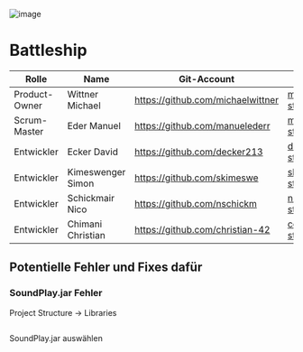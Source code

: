 ![image](https://user-images.githubusercontent.com/83589343/175273683-5c6cbbe8-ffd8-411f-a8ab-db370ccdd7e0.png)

# Battleship

| Rolle          | Name            | Git-Account                       | E-Mail                          |
|----------------|-----------------|-----------------------------------|---------------------------------|
| Product-Owner | Wittner Michael | https://github.com/michaelwittner | michael.wittner@htl-steyr.ac.at |
| Scrum-Master     | Eder Manuel     | https://github.com/manuelederr    | meder1@htl-steyr.ac.at          |
| Entwickler     | Ecker David     | https://github.com/decker213      | decker@htl-steyr.ac.at          |
| Entwickler     | Kimeswenger Simon     | https://github.com/skimeswe      | skimeswe@htl-steyr.ac.at          |
| Entwickler     | Schickmair Nico     | https://github.com/nschickm      | nschickm@htl-steyr.ac.at          |
| Entwickler     | Chimani Christian     | https://github.com/christian-42      | cchimani@htl-steyr.ac.at          |

## Potentielle Fehler und Fixes dafür

### SoundPlay.jar Fehler

Project Structure -> Libraries  
<p align="center">
  <img src="https://user-images.githubusercontent.com/83589343/175277016-6992edeb-0623-4084-a715-e359e57fad26.gif" alt=""/>
</p>  
SoundPlay.jar auswählen




